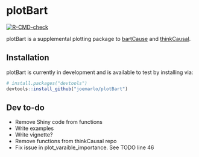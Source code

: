 
<!-- README.md is generated from README.Rmd. Please edit that file -->

# plotBart

<!-- badges: start -->

[![R-CMD-check](https://github.com/joemarlo/plotBart/workflows/R-CMD-check/badge.svg)](https://github.com/joemarlo/plotBart/actions)
<!-- badges: end -->

plotBart is a supplemental plotting package to
[bartCause](https://github.com/vdorie/bartCause) and
[thinkCausal](https://github.com/gperrett/thinkCausal_dev).

## Installation

plotBart is currently in development and is available to test by
installing via:

``` r
# install.packages("devtools")
devtools::install_github("joemarlo/plotBart")
```

## Dev to-do

-   Remove Shiny code from functions
-   Write examples
-   Write vignette?
-   Remove functions from thinkCausal repo
-   Fix issue in plot\_varaible\_importance. See TODO line 46
